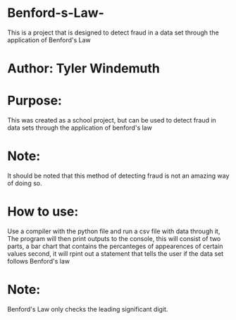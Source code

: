# Benford-s-Law-
This is a project that is designed to detect fraud in a data set through the application of Benford's Law

# Author: Tyler Windemuth

# Purpose: 
This was created as a school project, but can be used to detect fraud in data sets through the application of benford's law
# Note: 
It should be noted that this method of detecting fraud is not an amazing way of doing so.

# How to use: 
Use a compiler with the python file and run a csv file with data through it, The program will then print
outputs to the console, this will consist of two parts, a bar chart that contains the percanteges of appearences of certain values
second, it will rpint out a statement that tells the user if the data set follows Benford's law

# Note: 
Benford's Law only checks the leading significant digit.
